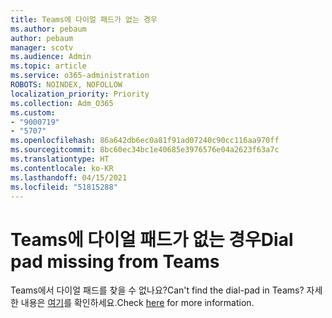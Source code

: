 ```yaml
---
title: Teams에 다이얼 패드가 없는 경우
ms.author: pebaum
author: pebaum
manager: scotv
ms.audience: Admin
ms.topic: article
ms.service: o365-administration
ROBOTS: NOINDEX, NOFOLLOW
localization_priority: Priority
ms.collection: Adm_O365
ms.custom:
- "9000719"
- "5707"
ms.openlocfilehash: 86a642db6ec0a81f91ad07240c90cc116aa970ff
ms.sourcegitcommit: 8bc60ec34bc1e40685e3976576e04a2623f63a7c
ms.translationtype: HT
ms.contentlocale: ko-KR
ms.lasthandoff: 04/15/2021
ms.locfileid: "51815288"
---
```

# <a name="dial-pad-missing-from-teams"></a><span data-ttu-id="a7dec-102">Teams에 다이얼 패드가 없는 경우</span><span class="sxs-lookup"><span data-stu-id="a7dec-102">Dial pad missing from Teams</span></span>

<span data-ttu-id="a7dec-103">Teams에서 다이얼 패드를 찾을 수 없나요?</span><span class="sxs-lookup"><span data-stu-id="a7dec-103">Can't find the dial-pad in Teams?</span></span> <span data-ttu-id="a7dec-104">자세한 내용은 [여기](https://docs.microsoft.com/alchemyinsights/teams-voice-dial-pad-missing)를 확인하세요.</span><span class="sxs-lookup"><span data-stu-id="a7dec-104">Check [here](https://docs.microsoft.com/alchemyinsights/teams-voice-dial-pad-missing) for more information.</span></span>
